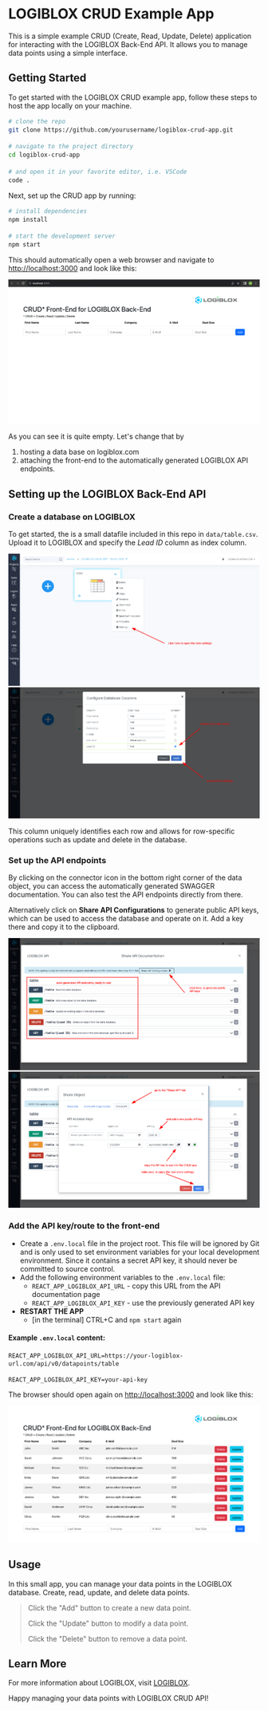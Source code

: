 # LOGIBLOX CRUD Example App

This is a simple example CRUD (Create, Read, Update, Delete) application for interacting with the LOGIBLOX Back-End API. It allows you to manage data points using a simple interface.

## Getting Started

To get started with the LOGIBLOX CRUD example app, follow these steps to host the app locally on your machine.

   ```bash
   # clone the repo
   git clone https://github.com/yourusername/logiblox-crud-app.git
   
   # navigate to the project directory 
   cd logiblox-crud-app

   # and open it in your favorite editor, i.e. VSCode
   code .
   ```

Next, set up the CRUD app by running:

   ```bash
   # install dependencies
   npm install

   # start the development server
   npm start
   ```

This should automatically open a web browser and navigate to [http://localhost:3000](http://localhost:3000) and look like this:

![image](data/assets/03.png)

As you can see it is quite empty. Let's change that by

1. hosting a data base on logiblox.com
2. attaching the front-end to the automatically generated LOGIBLOX API endpoints.

## Setting up the LOGIBLOX Back-End API

### Create a database on LOGIBLOX

   To get started, the is a small datafile included in this repo in `data/table.csv`. Upload it to LOGIBLOX and specify the *Lead ID* column as index column. 

   ![image](data/assets/00.png)
   ![image](data/assets/01.png)

This column uniquely identifies each row and allows for row-specific operations such as update and delete in the database.

### Set up the API endpoints

   By clicking on the connector icon in the bottom right corner of the data object, you can access the automatically generated SWAGGER documentation. You can also test the API endpoints directly from there.

   Alternatively click on **Share API Configurations** to generate public API keys, which can be used to access the database and operate on it. Add a key there and copy it to the clipboard.  

   ![image](data/assets/05.png)
   ![image](data/assets/06.png)

### Add the API key/route to the front-end

- Create a `.env.local` file in the project root. This file will be ignored by Git and is only used to set environment variables for your local development environment. Since it contains a secret API key, it should never be committed to source control.
- Add the following environment variables to the `.env.local` file:
  - `REACT_APP_LOGIBLOX_API_URL` - copy this URL from the API documentation page
  - `REACT_APP_LOGIBLOX_API_KEY` - use the previously generated API key
- **RESTART THE APP** 
  - [in the terminal] CTRL+C and `npm start` again

#### Example `.env.local` content:

   ```plaintext
   REACT_APP_LOGIBLOX_API_URL=https://your-logiblox-url.com/api/v0/datapoints/table
   
   REACT_APP_LOGIBLOX_API_KEY=your-api-key
   ```

The browser should open again on [http://localhost:3000](http://localhost:3000) and look like this:

![image](data/assets/08.png)


## Usage

In this small app, you can manage your data points in the LOGIBLOX database.
Create, read, update, and delete data points.

> Click the "Add" button to create a new data point.
>
> Click the "Update" button to modify a data point.
>
> Click the "Delete" button to remove a data point.
>

## Learn More

For more information about LOGIBLOX, visit [LOGIBLOX](https://logiblox.com).

Happy managing your data points with LOGIBLOX CRUD API!